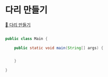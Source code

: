# 다리 만들기
[:link: 다리 만들기](https://www.acmicpc.net/problem/2146)
```java
 
public class Main {
	
	public static void main(String[] args) {


	}
 
}
```
